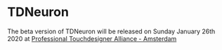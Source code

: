# TDNeuron

The beta version of TDNeuron will be released on Sunday January 26th 2020 at [Professional Touchdesigner Alliance - Amsterdam](https://www.eventbrite.com/e/touchdesigner-workshop-professional-touchdesigner-alliance-amsterdam-tickets-86900280077)
